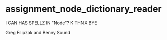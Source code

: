 # assignment_node_dictionary_reader
I CAN HAS SPELLZ IN "Node"? K THNX BYE

Greg Filipzak and Benny Sound
